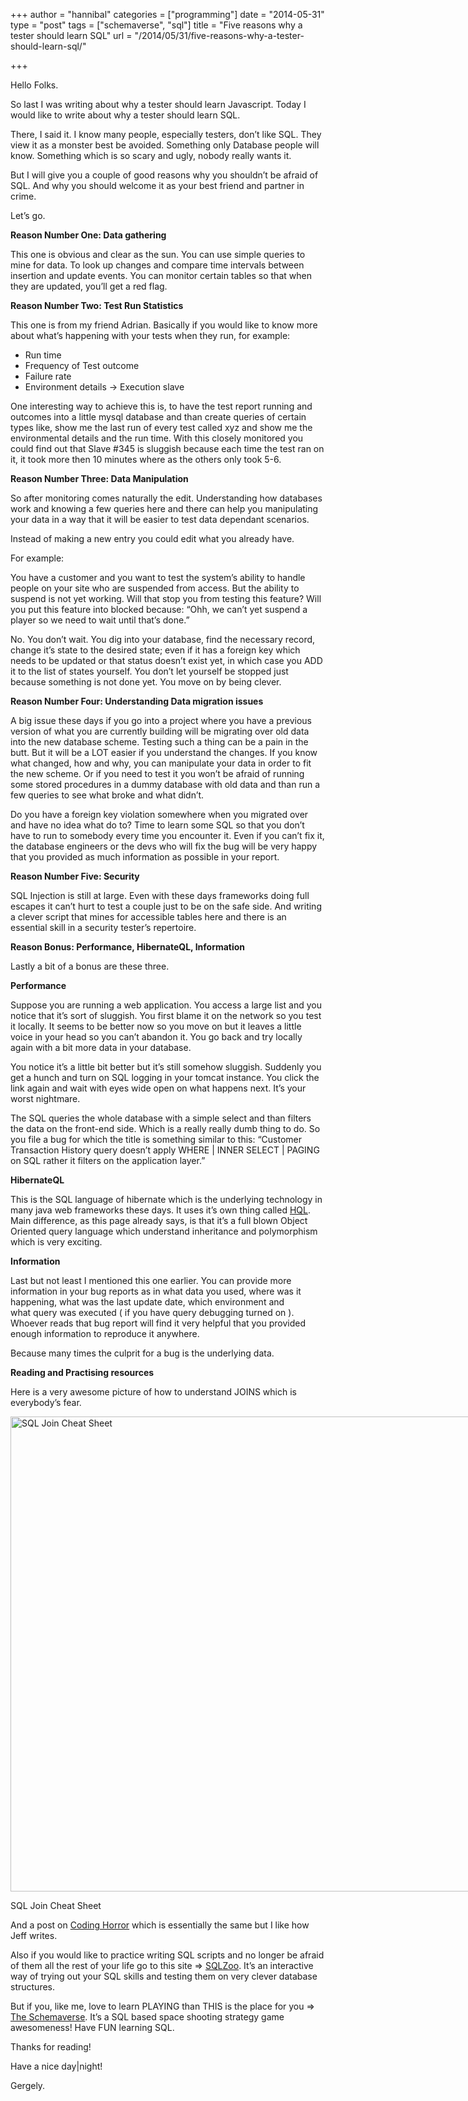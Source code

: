 +++
author = "hannibal"
categories = ["programming"]
date = "2014-05-31"
type = "post"
tags = ["schemaverse", "sql"]
title = "Five reasons why a tester should learn SQL"
url = "/2014/05/31/five-reasons-why-a-tester-should-learn-sql/"

+++

Hello Folks.

So last I was writing about why a tester should learn Javascript. Today I would like to write about why a tester should learn SQL.

There, I said it. I know many people, especially testers, don&#8217;t like SQL. They view it as a monster best be avoided. Something only Database people will know. Something which is so scary and ugly, nobody really wants it.

But I will give you a couple of good reasons why you shouldn&#8217;t be afraid of SQL. And why you should welcome it as your best friend and partner in crime.

Let&#8217;s go.

<!--more-->

**Reason Number One: Data gathering**

This one is obvious and clear as the sun. You can use simple queries to mine for data. To look up changes and compare time intervals between insertion and update events. You can monitor certain tables so that when they are updated, you&#8217;ll get a red flag.

**Reason Number Two: Test Run Statistics**

This one is from my friend Adrian. Basically if you would like to know more about what&#8217;s happening with your tests when they run, for example:

  * Run time
  * Frequency of Test outcome
  * Failure rate
  * Environment details -> Execution slave

One interesting way to achieve this is, to have the test report running and outcomes into a little mysql database and than create queries of certain types like, show me the last run of every test called xyz and show me the environmental details and the run time. With this closely monitored you could find out that Slave #345 is sluggish because each time the test ran on it, it took more then 10 minutes where as the others only took 5-6.

**Reason Number Three: Data Manipulation**

So after monitoring comes naturally the edit. Understanding how databases work and knowing a few queries here and there can help you manipulating your data in a way that it will be easier to test data dependant scenarios.

Instead of making a new entry you could edit what you already have.
  
For example:

You have a customer and you want to test the system&#8217;s ability to handle people on your site who are suspended from access. But the ability to suspend is not yet working. Will that stop you from testing this feature? Will you put this feature into blocked because: &#8220;Ohh, we can&#8217;t yet suspend a player so we need to wait until that&#8217;s done.&#8221;

No. You don&#8217;t wait. You dig into your database, find the necessary record, change it&#8217;s state to the desired state; even if it has a foreign key which needs to be updated or that status doesn&#8217;t exist yet, in which case you ADD it to the list of states yourself. You don&#8217;t let yourself be stopped just because something is not done yet. You move on by being clever.

**Reason Number Four: Understanding Data migration issues**

A big issue these days if you go into a project where you have a previous version of what you are currently building will be migrating over old data into the new database scheme. Testing such a thing can be a pain in the butt. But it will be a LOT easier if you understand the changes. If you know what changed, how and why, you can manipulate your data in order to fit the new scheme. Or if you need to test it you won&#8217;t be afraid of running some stored procedures in a dummy database with old data and than run a few queries to see what broke and what didn&#8217;t.

Do you have a foreign key violation somewhere when you migrated over and have no idea what do to? Time to learn some SQL so that you don&#8217;t have to run to somebody every time you encounter it. Even if you can&#8217;t fix it, the database engineers or the devs who will fix the bug will be very happy that you provided as much information as possible in your report.

**Reason Number Five: Security**

SQL Injection is still at large. Even with these days frameworks doing full escapes it can&#8217;t hurt to test a couple just to be on the safe side. And writing a clever script that mines for accessible tables here and there is an essential skill in a security tester&#8217;s repertoire.

**Reason Bonus: Performance, HibernateQL, Information**

Lastly a bit of a bonus are these three.

**Performance**

Suppose you are running a web application. You access a large list and you notice that it&#8217;s sort of sluggish. You first blame it on the network so you test it locally. It seems to be better now so you move on but it leaves a little voice in your head so you can&#8217;t abandon it. You go back and try locally again with a bit more data in your database.

You notice it&#8217;s a little bit better but it&#8217;s still somehow sluggish. Suddenly you get a hunch and turn on SQL logging in your tomcat instance. You click the link again and wait with eyes wide open on what happens next. It&#8217;s your worst nightmare.

The SQL queries the whole database with a simple select and than filters the data on the front-end side. Which is a really really dumb thing to do. So you file a bug for which the title is something similar to this: &#8220;Customer Transaction History query doesn&#8217;t apply WHERE | INNER SELECT | PAGING on SQL rather it filters on the application layer.&#8221;

**HibernateQL**

This is the SQL language of hibernate which is the underlying technology in many java web frameworks these days. It uses it&#8217;s own thing called <a href="http://docs.jboss.org/hibernate/orm/3.3/reference/en/html/queryhql.html" target="_blank">HQL</a>. Main difference, as this page already says, is that it&#8217;s a full blown Object Oriented query language which understand inheritance and polymorphism which is very exciting.

**Information**

Last but not least I mentioned this one earlier. You can provide more information in your bug reports as in what data you used, where was it happening, what was the last update date, which environment and what query was executed ( if you have query debugging turned on ). Whoever reads that bug report will find it very helpful that you provided enough information to reproduce it anywhere.

Because many times the culprit for a bug is the underlying data.

**Reading and Practising resources**

Here is a very awesome picture of how to understand JOINS which is everybody&#8217;s fear.

<div style="width: 976px" class="wp-caption aligncenter">
  <img src="http://www.codeproject.com/KB/database/Visual_SQL_Joins/Visual_SQL_JOINS_orig.jpg" alt="SQL Join Cheat Sheet" width="966" height="760" />
  
  <p class="wp-caption-text">
    SQL Join Cheat Sheet
  </p>
</div>

And a post on <a href="http://blog.codinghorror.com/a-visual-explanation-of-sql-joins/" target="_blank">Coding Horror</a> which is essentially the same but I like how Jeff writes.

Also if you would like to practice writing SQL scripts and no longer be afraid of them all the rest of your life go to this site => <a href="http://sqlzoo.net/" target="_blank">SQLZoo</a>. It&#8217;s an interactive way of trying out your SQL skills and testing them on very clever database structures.

But if you, like me, love to learn PLAYING than THIS is the place for you => <a href="https://schemaverse.com/" target="_blank">The Schemaverse</a>. It&#8217;s a SQL based space shooting strategy game awesomeness! Have FUN learning SQL.

Thanks for reading!
  
Have a nice day|night!
  
Gergely.